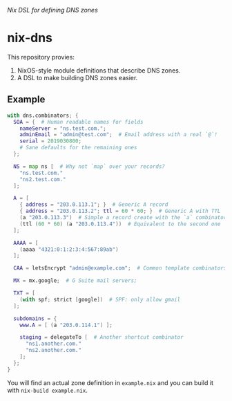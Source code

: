 _Nix DSL for defining DNS zones_

nix-dns
========

This repository provies:

1. NixOS-style module definitions that describe DNS zones.
2. A DSL to make building DNS zones easier.


Example
--------

```nix
with dns.combinators; {
  SOA = {  # Human readable names for fields
    nameServer = "ns.test.com.";
    adminEmail = "admin@test.com";  # Email address with a real `@`!
    serial = 2019030800;
    # Sane defaults for the remaining ones
  };

  NS = map ns [  # Why not `map` over your records?
    "ns.test.com."
    "ns2.test.com."
  ];

  A = [
    { address = "203.0.113.1"; }  # Generic A record
    { address = "203.0.113.2"; ttl = 60 * 60; }  # Generic A with TTL
    (a "203.0.113.3")  # Simple a record create with the `a` combinator
    (ttl (60 * 60) (a "203.0.113.4"))  # Equivalent to the second one
  ];

  AAAA = [
    (aaaa "4321:0:1:2:3:4:567:89ab")
  ];

  CAA = letsEncrypt "admin@example.com";  # Common template combinators included

  MX = mx.google;  # G Suite mail servers;

  TXT = [
    (with spf; strict [google])  # SPF: only allow gmail
  ];

  subdomains = {
    www.A = [ (a "203.0.114.1") ];

    staging = delegateTo [  # Another shortcut combinator
      "ns1.another.com."
      "ns2.another.com."
    ];
  };
}
```

You will find an actual zone definition in `example.nix` and you can build it
with `nix-build example.nix`.
